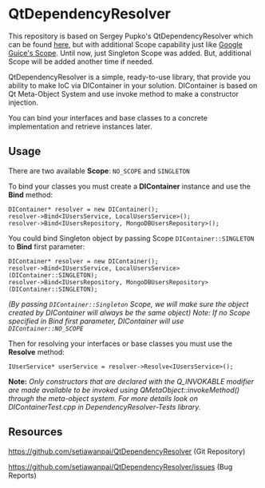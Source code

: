 # QtDependencyResolver

This repository is based on Sergey Pupko's QtDependencyResolver which can be found [here](https://github.com/SPupko/QtDependencyResolver), but with additional Scope capability just like [Google Guice's Scope](https://github.com/google/guice/wiki/Scopes). Until now, just Singleton Scope was added. But, additional Scope will be added another time if needed.

QtDependencyResolver is a simple, ready-to-use library, that provide you ability to make IoC via DIContainer in your solution.
DIContainer is based on Qt Meta-Object System and use invoke method to make a constructor injection.

You can bind your interfaces and base classes to a concrete implementation and retrieve instances later.

## Usage

There are two available **Scope**:
	`NO_SCOPE` and `SINGLETON`

To bind your classes you must create a **DIContainer** instance and use the **Bind** method:
    
    DIContainer* resolver = new DIContainer();
    resolver->Bind<IUsersService, LocalUsersService>();
    resolver->Bind<IUsersRepository, MongoDBUsersRepository>();
	
You could bind Singleton object by passing Scope `DIContainer::SINGLETON` to **Bind** first parameter:

	DIContainer* resolver = new DIContainer();
    resolver->Bind<IUsersService, LocalUsersService>(DIContainer::SINGLETON);
	resolver->Bind<IUsersRepository, MongoDBUsersRepository>(DIContainer::SINGLETON);

*(By passing `DIContainer::Singleton` Scope, we will make sure the object created by DIContainer will always be the same object)*
*Note: If no Scope specified in Bind first parameter, DIContainer will use `DIContainer::NO_SCOPE`*


Then for resolving your interfaces or base classes you must use the **Resolve** method:

    IUserService* userService = resolver->Resolve<IUsersService>();

**Note:** *Only constructors that are declared with the Q_INVOKABLE modifier are made available to be invoked using QMetaObject::invokeMethod() through the meta-object system.
For more details look on DIContainerTest.cpp in DependencyResolver-Tests library.*

## Resources

https://github.com/setiawanpai/QtDependencyResolver (Git Repository)

https://github.com/setiawanpai/QtDependencyResolver/issues (Bug Reports)
  
